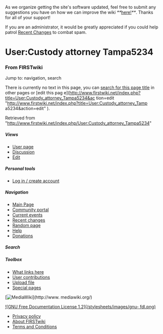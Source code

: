 As we organize getting the site's software updated, feel free to submit any
suggestions you have on how we can improve the wiki
_**_[here!](/index.php/User:Hallry/Suggestions "User:Hallry/Suggestions"
)_**_. Thanks for all of your support!

If you are an administrator, it would be greatly appreciated if you could help
patrol [Recent Changes](/index.php/Special:Recentchanges
"Special:Recentchanges" ) to combat spam.

# User:Custody attorney Tampa5234

### From FIRSTwiki

Jump to: navigation, search

There is currently no text in this page, you can [search for this page
title](/index.php/Special:Search/Custody_attorney_Tampa5234
"Special:Search/Custody attorney Tampa5234" ) in other pages or [edit this pag
e](http://www.firstwiki.net/index.php?title=User:Custody_attorney_Tampa5234&ac
tion=edit "http://www.firstwiki.net/index.php?title=User:Custody_attorney_Tamp
a5234&action=edit" ).

Retrieved from
"<http://www.firstwiki.net/index.php/User:Custody_attorney_Tampa5234>"

##### Views

  * [User page](/index.php?title=User:Custody_attorney_Tampa5234&action=edit)
  * [Discussion](/index.php?title=User_talk:Custody_attorney_Tampa5234&action=edit)
  * [Edit](/index.php?title=User:Custody_attorney_Tampa5234&action=edit)

##### Personal tools

  * [Log in / create account](/index.php?title=Special:Userlogin&returnto=User:Custody_attorney_Tampa5234)

[](/index.php/Main_Page "Main Page" )

##### Navigation

  * [Main Page](/index.php/Main_Page)
  * [Community portal](/index.php/FIRSTwiki:Community_portal)
  * [Current events](/index.php/Current_events)
  * [Recent changes](/index.php/Special:Recentchanges)
  * [Random page](/index.php/Special:Random)
  * [Help](/index.php/FIRSTwiki:Help)
  * [Donations](/index.php/FIRSTwiki:Site_support)

##### Search



##### Toolbox

  * [What links here](/index.php/Special:Whatlinkshere/User:Custody_attorney_Tampa5234)
  * [User contributions](/index.php/Special:Contributions/Custody_attorney_Tampa5234)
  * [Upload file](/index.php/Special:Upload)
  * [Special pages](/index.php/Special:Specialpages)

[![MediaWiki](/skins/common/images/poweredby_mediawiki_88x31.png)](http://www.
mediawiki.org/)

[![GNU Free Documentation License 1.2](/stylesheets/images/gnu-
fdl.png)](http://www.gnu.org/copyleft/fdl.html)

  * [Privacy policy](/index.php/FIRSTwiki:Privacy_policy "FIRSTwiki:Privacy policy" )
  * [About FIRSTwiki](/index.php/FIRSTwiki:About "FIRSTwiki:About" )
  * [Terms and Conditions](/index.php/FIRSTwiki:Terms_and_conditions "FIRSTwiki:Terms and conditions" )

